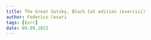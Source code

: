 ```yaml
---
title: The Great Gatsby, Black Cat edition (esercizi)
author: Federico Cesari
tags: [Exrc]
date: 09.09.2022
---
```


